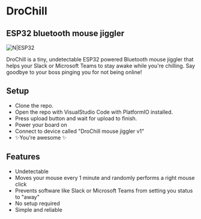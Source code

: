 # DroChill
## ESP32 bluetooth mouse jiggler


![N|ESP32](https://encrypted-tbn0.gstatic.com/images?q=tbn:ANd9GcRxBzNca25vVHpixpe43H1G64hQvBPdRDXByCEZrv8dkgpu5QUOVWH4v44LM2_hidzS2V8&usqp=CAU)


DroChill is a tiny, undetectable ESP32 powered Bluetooth mouse jiggler that helps your Slack or Microsoft Teams to stay awake while you're chilling. Say goodbye to your boss pinging you for not being online!

## Setup
- Clone the repo. 
- Open the repo with VisualStudio Code with PlatformIO installed.
- Press upload button and wait for upload to finish.
- Power your board on
- Connect to device called "DroChill mouse jiggler v1"
- ✨You're awesome ✨

## Features

- Undetectable
- Moves your mouse every 1 minute and randomly performs a right mouse click
- Prevents software like Slack or Microsoft Teams from setting you status to "away"
- No setup required
- Simple and reliable
